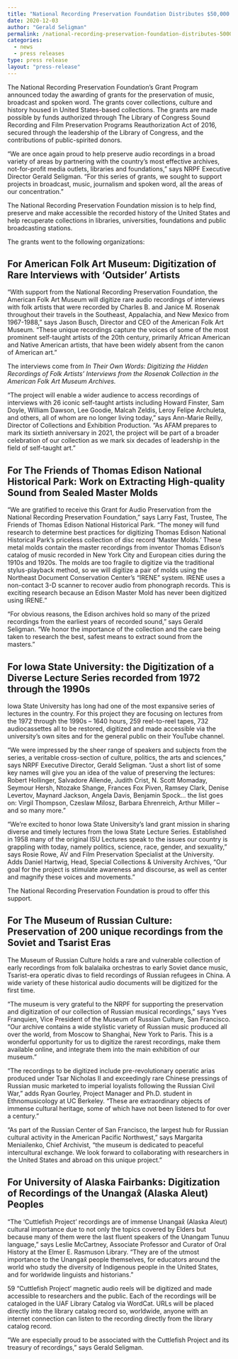 ```yaml
---
title: "National Recording Preservation Foundation Distributes $50,000 in Grants for Audio Preservation, 2020"
date: 2020-12-03
author: "Gerald Seligman"
permalink: /national-recording-preservation-foundation-distributes-50000-in-grants-for-audio-preservation-2020/
categories: 
  - news
  - press releases
type: press release
layout: "press-release"
---
```


The National Recording Preservation Foundation’s Grant Program announced today the awarding of grants for the preservation of music, broadcast and spoken word. The grants cover collections, culture and history housed in United States-based collections. The grants are made possible by funds authorized through The Library of Congress Sound Recording and Film Preservation Programs Reauthorization Act of 2016, secured through the leadership of the Library of Congress, and the contributions of public-spirited donors.

“We are once again proud to help preserve audio recordings in a broad variety of areas by partnering with the country’s most effective archives, not-for-profit media outlets, libraries and foundations,” says NRPF Executive Director Gerald Seligman. “For this series of grants, we sought to support projects in broadcast, music, journalism and spoken word, all the areas of our concentration.”

The National Recording Preservation Foundation mission is to help find, preserve and make accessible the recorded history of the United States and help recuperate collections in libraries, universities, foundations and public broadcasting stations.

The grants went to the following organizations:

## For American Folk Art Museum: Digitization of Rare Interviews with ‘Outsider’ Artists

“With support from the National Recording Preservation Foundation, the American Folk Art Museum will digitize rare audio recordings of interviews with folk artists that were recorded by Charles B. and Janice M. Rosenak throughout their travels in the Southeast, Appalachia, and New Mexico from 1967-1988,” says Jason Busch, Director and CEO of the American Folk Art Museum. “These unique recordings capture the voices of some of the most prominent self-taught artists of the 20th century, primarily African American and Native American artists, that have been widely absent from the canon of American art.”

The interviews come from _In Their Own Words: Digitizing the Hidden Recordings of Folk Artists’ Interviews from the Rosenak Collection in the American Folk Art Museum Archives._

“The project will enable a wider audience to access recordings of interviews with 26 iconic self-taught artists including Howard Finster, Sam Doyle, William Dawson, Lee Goodie, Malcah Zeldis, Leroy Felipe Archuleta, and others, all of whom are no longer living today,” says Ann-Marie Reilly, Director of Collections and Exhibition Production. “As AFAM prepares to mark its sixtieth anniversary in 2021, the project will be part of a broader celebration of our collection as we mark six decades of leadership in the field of self-taught art.”

## For The Friends of Thomas Edison National Historical Park: Work on Extracting High-quality Sound from Sealed Master Molds

“We are gratified to receive this Grant for Audio Preservation from the National Recording Preservation Foundation,” says Larry Fast, Trustee, The Friends of Thomas Edison National Historical Park. “The money will fund research to determine best practices for digitizing Thomas Edison National Historical Park’s priceless collection of disc record ‘Master Molds.’ These metal molds contain the master recordings from inventor Thomas Edison’s catalog of music recorded in New York City and European cities during the 1910s and 1920s. The molds are too fragile to digitize via the traditional stylus-playback method, so we will digitize a pair of molds using the Northeast Document Conservation Center’s “IRENE” system. IRENE uses a non-contact 3-D scanner to recover audio from phonograph records. This is exciting research because an Edison Master Mold has never been digitized using IRENE.”

“For obvious reasons, the Edison archives hold so many of the prized recordings from the earliest years of recorded sound,” says Gerald Seligman. “We honor the importance of the collection and the care being taken to research the best, safest means to extract sound from the masters.”

## For Iowa State University: the Digitization of a Diverse Lecture Series recorded from 1972 through the 1990s

Iowa State University has long had one of the most expansive series of lectures in the country. For this project they are focusing on lectures from the 1972 through the 1990s – 1640 hours, 259 reel-to-reel tapes, 732 audiocassettes all to be restored, digitized and made accessible via the university’s own sites and for the general public on their YouTube channel.

“We were impressed by the sheer range of speakers and subjects from the series, a veritable cross-section of culture, politics, the arts and sciences,” says NRPF Executive Director, Gerald Seligman. “Just a short list of some key names will give you an idea of the value of preserving the lectures: Robert Hollinger, Salvadore Allende, Judith Crist, N. Scott Momaday, Seymour Hersh, Ntozake Shange, Frances Fox Piven, Ramsey Clark, Denise Levertov, Maynard Jackson, Angela Davis, Benjamin Spock… the list goes on: Virgil Thompson, Czeslaw Milosz, Barbara Ehrenreich, Arthur Miller – and so many more.”

“We’re excited to honor Iowa State University’s land grant mission in sharing diverse and timely lectures from the Iowa State Lecture Series. Established in 1958 many of the original ISU Lectures speak to the issues our country is grappling with today, namely politics, science, race, gender, and sexuality,” says Rosie Rowe, AV and Film Preservation Specialist at the University. Adds Daniel Hartwig, Head, Special Collections & University Archives, “Our goal for the project is stimulate awareness and discourse, as well as center and magnify these voices and movements.”

The National Recording Preservation Foundation is proud to offer this support.

## For The Museum of Russian Culture: Preservation of 200 unique recordings from the Soviet and Tsarist Eras

The Museum of Russian Culture holds a rare and vulnerable collection of early recordings from folk balalaika orchestras to early Soviet dance music, Tsarist-era operatic divas to field recordings of Russian refugees in China. A wide variety of these historical audio documents will be digitized for the first time.

“The museum is very grateful to the NRPF for supporting the preservation and digitization of our collection of Russian musical recordings,” says Yves Franquien, Vice President of the Museum of Russian Culture, San Francisco. “Our archive contains a wide stylistic variety of Russian music produced all over the world, from Moscow to Shanghai, New York to Paris. This is a wonderful opportunity for us to digitize the rarest recordings, make them available online, and integrate them into the main exhibition of our museum.”

“The recordings to be digitized include pre-revolutionary operatic arias produced under Tsar Nicholas II and exceedingly rare Chinese pressings of Russian music marketed to imperial loyalists following the Russian Civil War,” adds Ryan Gourley, Project Manager and Ph.D. student in Ethnomusicology at UC Berkeley. “These are extraordinary objects of immense cultural heritage, some of which have not been listened to for over a century.”

“As part of the Russian Center of San Francisco, the largest hub for Russian cultural activity in the American Pacific Northwest,” says Margarita Meniailenko, Chief Archivist, “the museum is dedicated to peaceful intercultural exchange. We look forward to collaborating with researchers in the United States and abroad on this unique project.”

## For University of Alaska Fairbanks: Digitization of Recordings of the Unangax̂ (Alaska Aleut) Peoples

“The ‘Cuttlefish Project’ recordings are of immense Unangax̂ (Alaska Aleut) cultural importance due to not only the topics covered by Elders but because many of them were the last fluent speakers of the Unangam Tunuu language,” says Leslie McCartney, Associate Professor and Curator of Oral History at the Elmer E. Rasmuson Library. “They are of the utmost importance to the Unangax̂ people themselves, for educators around the world who study the diversity of Indigenous people in the United States, and for worldwide linguists and historians.”

59 “Cuttlefish Project’ magnetic audio reels will be digitized and made accessible to researchers and the public. Each of the recordings will be cataloged in the UAF Library Catalog via WordCat. URLs will be placed directly into the library catalog record so, worldwide, anyone with an internet connection can listen to the recording directly from the library catalog record.

“We are especially proud to be associated with the Cuttlefish Project and its treasury of recordings,” says Gerald Seligman.